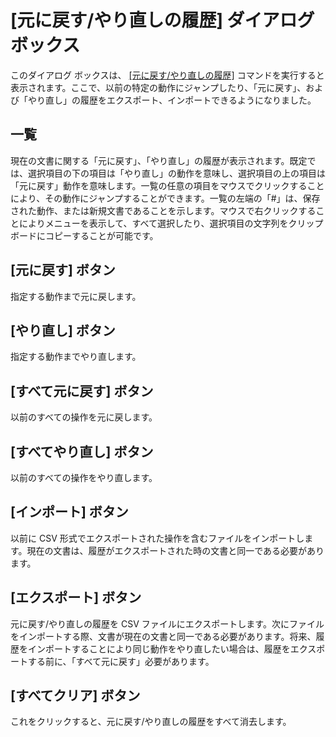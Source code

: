 # \[元に戻す/やり直しの履歴\] ダイアログ ボックス

このダイアログ ボックスは、 [\[元に戻す/やり直しの履歴\]](../../cmd/edit/undo_history) コマンドを実行すると表示されます。ここで、以前の特定の動作にジャンプしたり、「元に戻す」、および「やり直し」の履歴をエクスポート、インポートできるようになりました。

## 一覧

現在の文書に関する「元に戻す」、「やり直し」の履歴が表示されます。既定では、選択項目の下の項目は「やり直し」の動作を意味し、選択項目の上の項目は「元に戻す」動作を意味します。一覧の任意の項目をマウスでクリックすることにより、その動作にジャンプすることができます。一覧の左端の「#」は、保存された動作、または新規文書であることを示します。マウスで右クリックすることによりメニューを表示して、すべて選択したり、選択項目の文字列をクリップボードにコピーすることが可能です。

## \[元に戻す\] ボタン

指定する動作まで元に戻します。

## \[やり直し\] ボタン

指定する動作までやり直します。

## \[すべて元に戻す\] ボタン

以前のすべての操作を元に戻します。

## \[すべてやり直し\] ボタン

以前のすべての操作をやり直します。

## \[インポート\] ボタン

以前に CSV 形式でエクスポートされた操作を含むファイルをインポートします。現在の文書は、履歴がエクスポートされた時の文書と同一である必要があります。

## \[エクスポート\] ボタン

元に戻す/やり直しの履歴を CSV ファイルにエクスポートします。次にファイルをインポートする際、文書が現在の文書と同一である必要があります。将来、履歴をインポートすることにより同じ動作をやり直したい場合は、履歴をエクスポートする前に、「すべて元に戻す」必要があります。

## \[すべてクリア\] ボタン

これをクリックすると、元に戻す/やり直しの履歴をすべて消去します。

